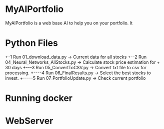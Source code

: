 # MyAIPortfolio

MyAIPortfolio is a web base AI to help you on your portfolio.
It 

# Python Files
+-1 Run 01_download_data.py -> Current data for all stocks
+--2 Run 04_Neural_Networks_AllStocks.py -> Calculate stock price estimation for + 30 days
+---3 Run 05_ConvertToCSV.py -> Convert txt file to csv for processing. 
+----4 Run 06_FinalResults.py -> Select the best stocks to invest. 
+-----5 Run 07_PortfolioUpdate.py -> Check current portfolio

# Running docker



# WebServer